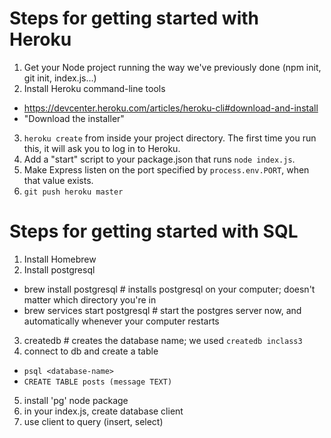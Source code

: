 # Steps for getting started with Heroku
1. Get your Node project running the way we've previously done (npm init, git init, index.js...)
2. Install Heroku command-line tools
 * https://devcenter.heroku.com/articles/heroku-cli#download-and-install
 * "Download the installer"
3. `heroku create` from inside your project directory. The first time you run this, it will ask you to log in to Heroku.
4. Add a "start" script to your package.json that runs `node index.js`.
5. Make Express listen on the port specified by `process.env.PORT`, when that value exists.
6. `git push heroku master`


# Steps for getting started with SQL

1. Install Homebrew
2. Install postgresql
 * brew install postgresql # installs postgresql on your computer; doesn't matter which directory you're in
 * brew services start postgresql # start the postgres server now, and automatically whenever your computer restarts
3. createdb <database-name> # creates the database name; we used `createdb inclass3`
4. connect to db and create a table
 * `psql <database-name>`
 * `CREATE TABLE posts (message TEXT)`
5. install 'pg' node package
6. in your index.js, create database client
7. use client to query (insert, select)
